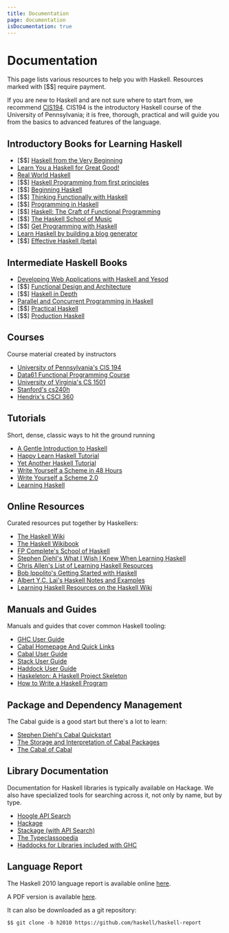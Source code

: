 ```yaml
---
title: Documentation
page: documentation
isDocumentation: true
---
```


# Documentation

This page lists various resources to help you with Haskell. Resources marked with \[$$\] require payment.

If you are new to Haskell and are not sure where to start from, we recommend [CIS194](https://www.seas.upenn.edu/~cis194/spring13/lectures.html). CIS194 is the introductory Haskell course of the University of Pennsylvania; it is free, thorough, practical and will guide you from the basics to advanced features of the language.

## Introductory Books for Learning Haskell

*   \[$$\] [Haskell from the Very Beginning](https://www.haskellfromtheverybeginning.com/)
*   [Learn You a Haskell for Great Good!](http://learnyouahaskell.com/)
*   [Real World Haskell](http://book.realworldhaskell.org/)
*   \[$$\] [Haskell Programming from first principles](http://haskellbook.com)
*   \[$$\] [Beginning Haskell](http://www.apress.com/9781430262503)
*   \[$$\] [Thinking Functionally with Haskell](http://www.cambridge.org/us/academic/subjects/computer-science/programming-languages-and-applied-logic/thinking-functionally-haskell)
*   \[$$\] [Programming in Haskell](http://www.cs.nott.ac.uk/~pszgmh/pih.html)
*   \[$$\] [Haskell: The Craft of Functional Programming](http://www.haskellcraft.com/craft3e/Home.html)
*   \[$$\] [The Haskell School of Music](http://euterpea.com/haskell-school-of-music/)
*   \[$$\] [Get Programming with Haskell](https://www.manning.com/books/get-programming-with-haskell)
*   [Learn Haskell by building a blog generator](https://lhbg-book.link)
*   \[$$\] [Effective Haskell (beta)](https://www.pragprog.com/titles/rshaskell/effective-haskell/)

## Intermediate Haskell Books

*   [Developing Web Applications with Haskell and Yesod](http://www.yesodweb.com/book)
*   \[$$\] [Functional Design and Architecture](https://www.manning.com/books/functional-design-and-architecture)
*   \[$$\] [Haskell in Depth](https://www.manning.com/books/haskell-in-depth)
*   [Parallel and Concurrent Programming in Haskell](https://simonmar.github.io/pages/pcph.html)
*   \[$$\] [Practical Haskell](https://www.apress.com/gp/book/9781484244791)
*   \[$$\] [Production Haskell](https://leanpub.com/production-haskell)

## Courses

Course material created by instructors

*   [University of Pennsylvania's CIS 194](https://www.seas.upenn.edu/~cis194/)
*   [Data61 Functional Programming Course](https://github.com/data61/fp-course)
*   [University of Virginia's CS 1501](http://shuklan.com/haskell/)
*   [Stanford's cs240h](http://www.scs.stanford.edu/14sp-cs240h/)
*   [Hendrix's CSCI 360](http://ozark.hendrix.edu/~yorgey/360/f16/)

## Tutorials

Short, dense, classic ways to hit the ground running

*   [A Gentle Introduction to Haskell](https://www.haskell.org/tutorial/)
*   [Happy Learn Haskell Tutorial](https://www.happylearnhaskelltutorial.com/)
*   [Yet Another Haskell Tutorial](http://en.wikibooks.org/wiki/Haskell/YAHT/Preamble)
*   [Write Yourself a Scheme in 48 Hours](http://en.wikibooks.org/wiki/Write_Yourself_a_Scheme_in_48_Hours)
*   [Write Yourself a Scheme 2.0](https://wespiser.com/writings/wyas/home.html)
*   [Learning Haskell](http://learn.hfm.io)

## Online Resources

Curated resources put together by Haskellers:

*   [The Haskell Wiki](http://wiki.haskell.org)
*   [The Haskell Wikibook](http://en.wikibooks.org/wiki/Haskell)
*   [FP Complete's School of Haskell](https://www.schoolofhaskell.com/)
*   [Stephen Diehl's What I Wish I Knew When Learning Haskell](http://dev.stephendiehl.com/hask/)
*   [Chris Allen's List of Learning Haskell Resources](https://github.com/bitemyapp/learnhaskell)
*   [Bob Ippolito's Getting Started with Haskell](http://bob.ippoli.to/archives/2013/01/11/getting-started-with-haskell/)
*   [Albert Y.C. Lai's Haskell Notes and Examples](http://www.vex.net/~trebla/haskell/index.xhtml)
*   [Learning Haskell Resources on the Haskell Wiki](https://wiki.haskell.org/Learning_Haskell)

## Manuals and Guides

Manuals and guides that cover common Haskell tooling:

*   [GHC User Guide](http://www.haskell.org/ghc/docs/latest/html/users_guide/)
*   [Cabal Homepage And Quick Links](https://www.haskell.org/cabal/)
*   [Cabal User Guide](http://www.haskell.org/cabal/users-guide/)
*   [Stack User Guide](https://docs.haskellstack.org/)
*   [Haddock User Guide](https://haskell-haddock.readthedocs.io/)
*   [Haskeleton: A Haskell Project Skeleton](http://taylor.fausak.me/2014/03/04/haskeleton-a-haskell-project-skeleton/)
*   [How to Write a Haskell Program](https://wiki.haskell.org/How_to_write_a_Haskell_program)

## Package and Dependency Management

The Cabal guide is a good start but there's a lot to learn:

*   [Stephen Diehl's Cabal Quickstart](http://dev.stephendiehl.com/hask/#cabal)
*   [The Storage and Interpretation of Cabal Packages](http://www.vex.net/~trebla/haskell/sicp.xhtml)
*   [The Cabal of Cabal](http://www.vex.net/~trebla/haskell/cabal-cabal.xhtml)

## Library Documentation

Documentation for Haskell libraries is typically available on Hackage. We also have specialized tools for searching across it, not only by name, but by type.

*   [Hoogle API Search](http://www.haskell.org/hoogle/)
*   [Hackage](http://hackage.haskell.org/)
*   [Stackage (with API Search)](https://www.stackage.org)
*   [The Typeclassopedia](https://wiki.haskell.org/Typeclassopedia)
*   [Haddocks for Libraries included with GHC](https://downloads.haskell.org/~ghc/latest/docs/html/libraries/index.html)

## Language Report

The Haskell 2010 language report is available online [here](//haskell.org/onlinereport/haskell2010/).

A PDF version is available [here](//haskell.org/definition/haskell2010.pdf).

It can also be downloaded as a git repository:

```
$$ git clone -b h2010 https://github.com/haskell/haskell-report
```
